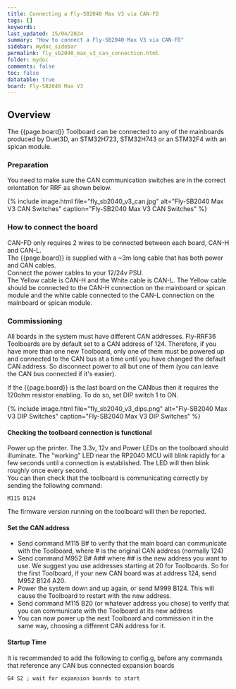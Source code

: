 ```yaml
---
title: Connecting a Fly-SB2040 Max V3 via CAN-FD
tags: []
keywords: 
last_updated: 15/04/2024
summary: "How to connect a Fly-SB2040 Max V3 via CAN-FD"
sidebar: mydoc_sidebar
permalink: fly_sb2040_max_v3_can_connection.html
folder: mydoc
comments: false
toc: false
datatable: true
board: Fly-SB2040 Max V3
---
```


## Overview

The {{page.board}} Toolboard can be connected to any of the mainboards produced by Duet3D, an STM32H723, STM32H743 or an STM32F4 with an spican module.  

### Preparation

You need to make sure the CAN communication switches are in the correct orientation for RRF as shown below.  

{% include image.html file="fly_sb2040_v3_can.jpg" alt="Fly-SB2040 Max V3 CAN Switches" caption="Fly-SB2040 Max V3 CAN Switches" %}  

### How to connect the board

CAN-FD only requires 2 wires to be connected between each board, CAN-H and CAN-L.  
The {{page.board}} is supplied with a ~3m long cable that has both power and CAN cables.  
Connect the power cables to your 12/24v PSU.  
The Yellow cable is CAN-H and the White cable is CAN-L. The Yellow cable should be connected to the CAN-H connection on the mainboard or spican module and the white cable connected to the CAN-L connection on the mainboard or spican module.  

### Commissioning

All boards in the system must have different CAN addresses. Fly-RRF36 Toolboards are by default set to a CAN address of 124. Therefore, if you have more than one new Toolboard, only one of them must be powered up and connected to the CAN bus at a time until you have changed the default CAN address. So disconnect power to all but one of them (you can leave the CAN bus connected if it's easier).

If the {{page.board}} is the last board on the CANbus then it requires the 120ohm resistor enabling. To do so, set DIP switch 1 to ON.

{% include image.html file="fly_sb2040_v3_dips.png" alt="Fly-SB2040 Max V3 DIP Switches" caption="Fly-SB2040 Max V3 DIP Switches" %} 

#### Checking the toolboard connection is functional

Power up the printer. The 3.3v, 12v and Power LEDs on the toolboard should illuminate. The "working" LED near the RP2040 MCU will blink rapidly for a few seconds until a connection is established. The LED will then blink roughly once every second.  
You can then check that the toolboard is communicating correctly by sending the following command:  

```text
M115 B124
```

The firmware version running on the toolboard will then be reported.  

#### Set the CAN address

* Send command M115 B# to verify that the main board can communicate with the Toolboard, where # is the original CAN address (normally 124)
* Send command M952 B# A## where ## is the new address you want to use. We suggest you use addresses starting at 20 for Toolboards. So for the first Toolboard, if your new CAN board was at address 124, send M952 B124 A20.
* Power the system down and up again, or send M999 B124. This will cause the Toolboard to restart with the new address.
* Send command M115 B20 (or whatever address you chose) to verify that you can communicate with the Toolboard at its new address
* You can now power up the next Toolboard and commission it in the same way, choosing a different CAN address for it.

#### Startup Time

It is recommended to add the following to config.g, before any commands that reference any CAN bus connected expansion boards

```text
G4 S2 ; wait for expansion boards to start
```
